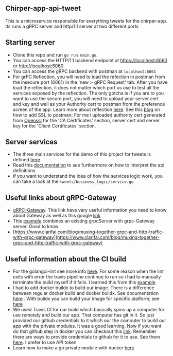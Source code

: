 ## Chirper-app-api-tweet

This is a microservice responsible for everything tweets for the chirper-app. Its runs a gRPC server and http/1.1 server at two different ports

## Starting server

- Clone this repo and run `go run main.go`.
- You can access the HTTP/1.1 backend endpoint at [https://localhost:6060](https://localhost:6060) or [http://localhost:6060](http://localhost:6060)
- You can access the gRPC backend with postman at `localhost:6061`
- For grPC Reflection, you will need to load the refection in postman from the insecure port (6061) in the 'new > gRPC Request' tab. After you have load the reflection, it does not matter which port us use to test all the services exposed by the reflection. The only gotcha is if you are to you want to use the secure port, you will need to upload your server cert and key and well as your Authority cert to postman from the preference screen of the app. Learn more about reflection [here](https://www.youtube.com/watch?v=yluYiCj71ss). See this [blog](https://learning.postman.com/docs/sending-requests/certificates/) on how to add SSL to postman; For me i uploaded authority cert generated from [Openssl](https://man.openbsd.org/openssl.1#x509) for the 'CA Certificates' section, server cert and server key for the 'Client Certificates' section.

## Server services

- The three main services for the demo of this project for tweets is defined [here](https://github.com/okpalaChidiebere/chirper-app-apis/blob/master/tweet/v1/api.proto)
- Read this [documentation](https://cloud.google.com/endpoints/docs/grpc/transcoding) to see furthermore on how to interpret the api definitions
- if you want to understand the idea of how the services logic work, you can take a look at the `tweets/business_logic/service.go`

## Useful links about gRPC-Gateway

- [gRPC-Gateway](https://grpc-ecosystem.github.io/grpc-gateway/docs/mapping/grpc_api_configuration/). This link have very useful information you need to know about Gateway as well as this google [link](https://cloud.google.com/endpoints/docs/grpc/transcoding)
- This [example](https://github.com/philips/grpc-gateway-example/blob/master/cmd/serve.go) combines an existing grpcServer with grpc-Gateway server. Good to know
- [https://www.clarifai.com/blog/muxing-together-grpc-and-http-traffic-with-grpc-gateway](https://www.clarifai.com/blog/muxing-together-grpc-and-http-traffic-with-grpc-gateway)

## Useful information about the CI build

- For the golangci-lint see more info [here](https://golangci-lint.run/usage/configuration/#command-line-options). For some reason when the lint exits with error the travis pipeline continue to run so i had to manually terminate the build myself if it fails. I learned this from this [example](https://medium.com/@manjula.cse/how-to-stop-the-execution-of-travis-pipeline-if-script-exits-with-an-error-f0e5a43206bf)
- I had to add docker buildx to build our image. There is a difference between regular docker build and docker buildx. See documentation [here](https://docs.docker.com/build/#:~:text=docker%20buildx%20build%20command%20provides,caching%2C%20and%20specifying%20target%20platform.) . With buildx you can build your image for specific platform; see [here](https://docs.docker.com/build/building/multi-platform/)
- We used Travis CI for our build which basically spins up a computer for use remotely and build our app. That computer has git in it. So just provided our github credentials to it which our the computer to build our app with the private modules. It was a good learning. Now if you want do that github step in docker you can checkout this [link](https://jwenz723.medium.com/fetching-private-go-modules-during-docker-build-5b76aa690280). Remember there are ways to provide credentials to github for it to use. See them [here](https://docs.travis-ci.com/user/private-dependencies/). I prefer to use API token
- Learn how to make a go private module with docker [here](https://medium.com/the-godev-corner/how-to-create-a-go-private-module-with-docker-b705e4d195c4)
